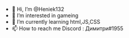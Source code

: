 - 👋 Hi, I’m @Heniek132
- 👀 I’m interested in gameing
- 🌱 I’m currently learning html,JS,CSS
- 📫 How to reach me Discord : Димитри#1955

<!---
Heniek132/Heniek132 is a ✨ special ✨ repository because its `README.md` (this file) appears on your GitHub profile.
You can click the Preview link to take a look at your changes.
--->
